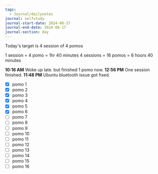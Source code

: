 ```yaml
---
tags:
  - Journal/dailynotes
journal: selfstudy
journal-start-date: 2024-08-17
journal-end-date: 2024-08-17
journal-section: day
---
```

Today's target is 4 session of 4 pomos

1 session = 4 pomo = 1hr 40 minutes
4 sessions = 16 pomos = 6 hours 40 minutes

**10:16 AM** Woke up late. but finished 1 pomo now.
**12:56 PM** One session finished.
**11:48 PM** Ubuntu bluetooth issue got fixed.

- [x] pomo 1
- [x] pomo 2
- [x] pomo 3
- [x] pomo 4
- [x] pomo 5
- [x] pomo 6
- [ ] pomo 7
- [ ] pomo 8
- [ ] pomo 9
- [ ] pomo 10
- [ ] pomo 11
- [ ] pomo 12
- [ ] pomo 13
- [ ] pomo 14
- [ ] pomo 15
- [ ] pomo 16
